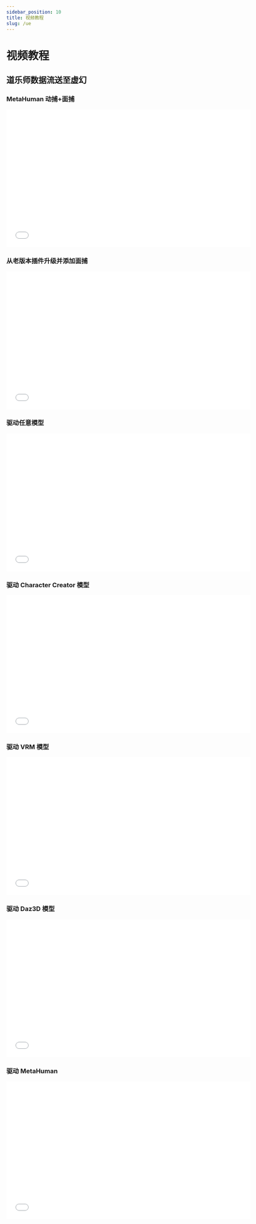 ```yaml
---
sidebar_position: 10
title: 视频教程
slug: /ue
---	
```

# 视频教程

## 道乐师数据流送至虚幻

### MetaHuman 动捕+面捕

<iframe src="//player.bilibili.com/player.html?bvid=BV17X4y1J7EX&autoplay=0" width="640" height="360" scrolling="no" border="0" frameborder="no" framespacing="0" allowfullscreen="true"> </iframe>

### 从老版本插件升级并添加面捕

<iframe src="//player.bilibili.com/player.html?bvid=BV1Zm4y1L7BU&autoplay=0" width="640" height="360" scrolling="no" border="0" frameborder="no" framespacing="0" allowfullscreen="true"> </iframe>

### 驱动任意模型

<iframe src="//player.bilibili.com/player.html?bvid=BV1N14y1s7bq&autoplay=0" width="640" height="360" scrolling="no" border="0" frameborder="no" framespacing="0" allowfullscreen="true"> </iframe>

### 驱动 Character Creator 模型

<iframe src="//player.bilibili.com/player.html?bvid=BV1KY4y1A7rc&autoplay=0" width="640" height="360" scrolling="no" border="0" frameborder="no" framespacing="0" allowfullscreen="true"> </iframe>

### 驱动 VRM 模型

<iframe src="//player.bilibili.com/player.html?bvid=BV1Sa411g7Fj&autoplay=0" width="640" height="360" scrolling="no" border="0" frameborder="no" framespacing="0" allowfullscreen="true"> </iframe>

### 驱动 Daz3D 模型

<iframe src="//player.bilibili.com/player.html?bvid=BV15S4y1H7Li&autoplay=0" width="640" height="360" scrolling="no" border="0" frameborder="no" framespacing="0" allowfullscreen="true"> </iframe>

### 驱动 MetaHuman

<iframe src="//player.bilibili.com/player.html?bvid=BV1L3411u7Si&autoplay=0" width="640" height="360" scrolling="no" border="0" frameborder="no" framespacing="0" allowfullscreen="true"> </iframe>
